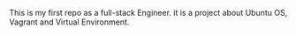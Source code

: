 This is my first repo as a full-stack Engineer. it is a project about Ubuntu OS, Vagrant and Virtual Environment.
